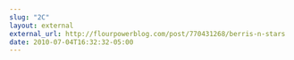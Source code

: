 ```yaml
---
slug: "2C"
layout: external
external_url: http://flourpowerblog.com/post/770431268/berris-n-stars
date: 2010-07-04T16:32:32-05:00
---
```

